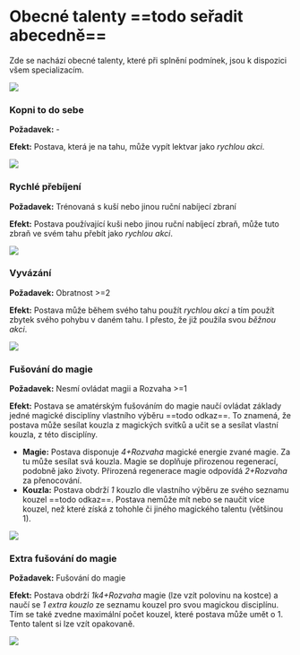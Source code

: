 # Obecné talenty ==todo seřadit abecedně==

Zde se nachází obecné talenty, které při splnění podmínek, jsou k dispozici všem specializacím.

<img src="/assets/sep_line.png"/>

### Kopni to do sebe

**Požadavek:** -

**Efekt:** Postava, která je na tahu, může vypít lektvar jako *rychlou akci*.

<img src="/assets/sep_line.png"/>

### Rychlé přebíjení

**Požadavek:** Trénovaná s kuší nebo jinou ruční nabíjecí zbraní

**Efekt:** Postava používající kuši nebo jinou ruční nabíjecí zbraň, může tuto zbraň ve svém tahu přebít jako *rychlou akci*.

<img src="/assets/sep_line.png"/>

### Vyvázání

**Požadavek:** Obratnost >=2

**Efekt:** Postava může během svého tahu použít *rychlou akci* a tím použít zbytek svého pohybu v daném tahu. I přesto, že již použila svou *běžnou akci*.

<img src="/assets/sep_line.png"/>

### Fušování do magie

**Požadavek:** Nesmí ovládat magii a Rozvaha >=1

**Efekt:** Postava se amatérským fušováním do magie naučí ovládat základy jedné magické disciplíny vlastního výběru ==todo odkaz==. To znamená, že postava může sesílat kouzla z magických svitků a učit se a sesílat vlastní kouzla, z této disciplíny.

- **Magie:** Postava disponuje *4+Rozvaha* magické energie zvané magie. Za tu může sesílat svá kouzla. Magie se doplňuje přirozenou regenerací, podobně jako životy. Přirozená regenerace magie odpovídá *2+Rozvaha* za přenocování.
- **Kouzla:** Postava obdrží *1* kouzlo dle vlastního výběru ze svého seznamu kouzel ==todo odkaz==. Postava nemůže mít nebo se naučit více kouzel, než které získá z tohohle či jiného magického talentu (většinou 1).

<img src="/assets/sep_line.png"/>

### Extra fušování do magie

**Požadavek:** Fušování do magie

**Efekt:** Postava obdrží *1k4+Rozvaha* magie (lze vzít polovinu na kostce) a naučí se *1 extra kouzlo* ze seznamu kouzel pro svou magickou disciplínu. Tím se také zvedne maximální počet kouzel, které postava může umět o 1. Tento talent si lze vzít opakovaně.

<img src="/assets/sep_line.png"/>